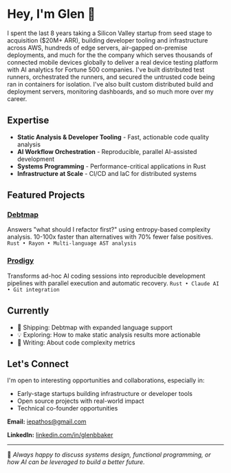 # Hey, I'm Glen 👋

I spent the last 8 years taking a Silicon Valley startup from seed stage to acquisition
($20M+ ARR), building developer tooling and infrastructure across AWS, hundreds of edge servers, air-gapped on-premise deployments, and much for the the company which serves thousands of connected mobile devices globally to deliver a real device testing platform with AI analytics for Fortune 500 companies.  I've built distributed test runners, orchestrated the runners, and secured the untrusted code being ran in containers for isolation.  I've also built custom distributed build and deployment servers, monitoring dashboards, and so much more over my career.

## Expertise

- **Static Analysis & Developer Tooling** - Fast, actionable code quality analysis
- **AI Workflow Orchestration** - Reproducible, parallel AI-assisted development
- **Systems Programming** - Performance-critical applications in Rust
- **Infrastructure at Scale** - CI/CD and IaC for distributed systems

## Featured Projects

### [Debtmap](https://github.com/iepathos/debtmap)
Answers "what should I refactor first?" using entropy-based complexity analysis.
10-100x faster than alternatives with 70% fewer false positives.
`Rust • Rayon • Multi-language AST analysis`

### [Prodigy](https://github.com/iepathos/prodigy)
Transforms ad-hoc AI coding sessions into reproducible development pipelines
with parallel execution and automatic recovery.
`Rust • Claude AI • Git integration`

## Currently

- 🔨 Shipping: Debtmap with expanded language support
- 💡 Exploring: How to make static analysis results more actionable
- 📖 Writing: About code complexity metrics

## Let's Connect

I'm open to interesting opportunities and collaborations, especially in:
- Early-stage startups building infrastructure or developer tools
- Open source projects with real-world impact
- Technical co-founder opportunities

**Email:** iepathos@gmail.com

**LinkedIn:** [linkedin.com/in/glenbbaker](https://www.linkedin.com/in/glenbbaker/)

---

💬 *Always happy to discuss systems design, functional programming, or how AI can be leveraged to build a better future.*
